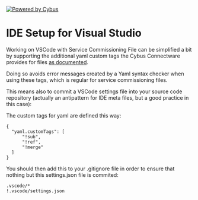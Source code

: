 [![Powered by Cybus](https://img.shields.io/badge/powered%20by-Cybus-yellow.svg?colorB=fca51f)](https://cybus.io)

# IDE Setup for Visual Studio

Working on VSCode with Service Commissioning File can be simplified a bit 
by supporting the additional yaml custom tags the Cybus Connectware provides for files [as documented](https://docs.cybus.io/latest/user/services/structure/parameters.html#user-services-structure-parameters).

Doing so avoids error messages created by a Yaml syntax checker when 
using these tags, which is regular for service commissioning files.

This means also to commit a VSCode settings file into your source code
repository (actually an antipattern for IDE meta files, but a good practice
in this case):

The custom tags for yaml are defined this way:
```
{
  "yaml.customTags": [
      "!sub",
      "!ref",
      "!merge"
  ]
}
```

You should then add this to your .gitignore file in order to ensure
that nothing but this settings.json file is commited:

```
.vscode/*
!.vscode/settings.json
```